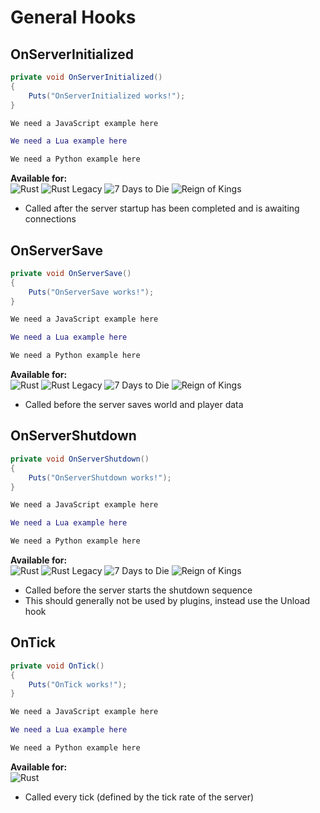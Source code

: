 # General Hooks

## OnServerInitialized

``` csharp
private void OnServerInitialized()
{
    Puts("OnServerInitialized works!");
}
```

``` javascript
We need a JavaScript example here
```

``` lua
We need a Lua example here
```

``` python
We need a Python example here
```

**Available for:**  
![Rust](images/icon-rust.png)
![Rust Legacy](images/icon-legacy.png)
![7 Days to Die](images/icon-7dtd.png)
![Reign of Kings](images/icon-rok.png)

 * Called after the server startup has been completed and is awaiting connections

## OnServerSave

``` csharp
private void OnServerSave()
{
    Puts("OnServerSave works!");
}
```

``` javascript
We need a JavaScript example here
```

``` lua
We need a Lua example here
```

``` python
We need a Python example here
```

**Available for:**  
![Rust](images/icon-rust.png)
![Rust Legacy](images/icon-legacy.png)
![7 Days to Die](images/icon-7dtd.png)
![Reign of Kings](images/icon-rok.png)

 * Called before the server saves world and player data

## OnServerShutdown

``` csharp
private void OnServerShutdown()
{
    Puts("OnServerShutdown works!");
}
```

``` javascript
We need a JavaScript example here
```

``` lua
We need a Lua example here
```

``` python
We need a Python example here
```

**Available for:**  
![Rust](images/icon-rust.png)
![Rust Legacy](images/icon-legacy.png)
![7 Days to Die](images/icon-7dtd.png)
![Reign of Kings](images/icon-rok.png)

 * Called before the server starts the shutdown sequence
 * This should generally not be used by plugins, instead use the Unload hook

## OnTick

``` csharp
private void OnTick()
{
    Puts("OnTick works!");
}
```

``` javascript
We need a JavaScript example here
```

``` lua
We need a Lua example here
```

``` python
We need a Python example here
```

**Available for:**  
![Rust](images/icon-rust.png)

 * Called every tick (defined by the tick rate of the server)
